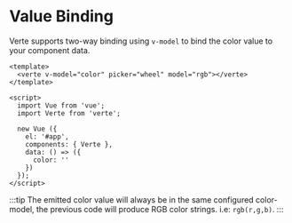 # Value Binding

Verte supports two-way binding using `v-model` to bind the color value to your component data.

```vue
<template>
  <verte v-model="color" picker="wheel" model="rgb"></verte>
</template>

<script>
  import Vue from 'vue';
  import Verte from 'verte';

  new Vue ({
    el: '#app',
    components: { Verte },
    data: () => ({
      color: ''
    })
  });
</script>
```

:::tip
  The emitted color value will always be in the same configured color-model, the previous code will produce RGB color strings. i.e: `rgb(r,g,b)`.
:::
